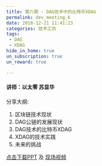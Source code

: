 ```yaml
---
title: 第六期 - DAG技术中的比特币XDAG
permalink: dev_meeting_6
date: 2018-12-21 11:41:23
categories: 技术工坊
tags:
 - DAG
 - XDAG
hide_in_home: true
un_subscription: true
un_reward: true

---
```


#### 讲师：以太零 苏显华

分享大纲:
  1. 区块链技术现状
  2. DAG公链的发展现状
  3. DAG技术的比特币XDAG
  4. XDAG的技术实践
  5. 未来的挑战

[点击下载PPT](https://img.learnblockchain.cn/pdf/meetup_6.pdf) 及 [现场视频](https://m.qlchat.com/live/channel/channelPage/2000003040784741.htm)
